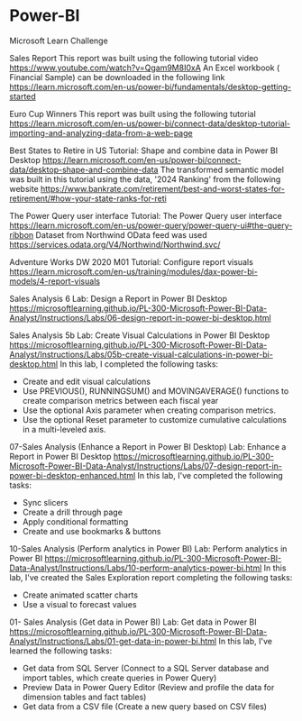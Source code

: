 # Power-BI
Microsoft Learn Challenge

Sales Report
This report was built using the following tutorial video
https://www.youtube.com/watch?v=Qgam9M8I0xA
An Excel workbook ( Financial Sample) can be downloaded in the following link
https://learn.microsoft.com/en-us/power-bi/fundamentals/desktop-getting-started

Euro Cup Winners
This report was built using the following tutorial
https://learn.microsoft.com/en-us/power-bi/connect-data/desktop-tutorial-importing-and-analyzing-data-from-a-web-page

Best States to Retire in US
Tutorial: Shape and combine data in Power BI Desktop
https://learn.microsoft.com/en-us/power-bi/connect-data/desktop-shape-and-combine-data
The transformed semantic model was built in this tutorial using the data, '2024 Ranking' from the following website
https://www.bankrate.com/retirement/best-and-worst-states-for-retirement/#how-your-state-ranks-for-reti


The Power Query user interface
Tutorial: The Power Query user interface
https://learn.microsoft.com/en-us/power-query/power-query-ui#the-query-ribbon
Dataset from Northwind OData feed was used
https://services.odata.org/V4/Northwind/Northwind.svc/

Adventure Works DW 2020 M01
Tutorial: Configure report visuals
https://learn.microsoft.com/en-us/training/modules/dax-power-bi-models/4-report-visuals

Sales Analysis 6
Lab: Design a Report in Power BI Desktop
https://microsoftlearning.github.io/PL-300-Microsoft-Power-BI-Data-Analyst/Instructions/Labs/06-design-report-in-power-bi-desktop.html

Sales Analysis 5b
Lab: Create Visual Calculations in Power BI Desktop
https://microsoftlearning.github.io/PL-300-Microsoft-Power-BI-Data-Analyst/Instructions/Labs/05b-create-visual-calculations-in-power-bi-desktop.html
In this lab, I completed the following tasks:
* Create and edit visual calculations
* Use PREVIOUS(), RUNNINGSUM() and MOVINGAVERAGE() functions to create comparison metrics between each fiscal year
* Use the optional Axis parameter when creating comparison metrics.
* Use the optional Reset parameter to customize cumulative calculations in a multi-leveled axis.

07-Sales Analysis (Enhance a Report in Power BI Desktop)
Lab: Enhance a Report in Power BI Desktop
https://microsoftlearning.github.io/PL-300-Microsoft-Power-BI-Data-Analyst/Instructions/Labs/07-design-report-in-power-bi-desktop-enhanced.html
In this lab,  I've completed the following tasks:
* Sync slicers
* Create a drill through page
* Apply conditional formatting
* Create and use bookmarks & buttons

10-Sales Analysis (Perform analytics in Power BI)
Lab: Perform analytics in Power BI
https://microsoftlearning.github.io/PL-300-Microsoft-Power-BI-Data-Analyst/Instructions/Labs/10-perform-analytics-power-bi.html
In this lab, I've created the Sales Exploration report completing the following tasks:
* Create animated scatter charts
* Use a visual to forecast values

01- Sales Analysis (Get data in Power BI)
Lab: Get data in Power BI
https://microsoftlearning.github.io/PL-300-Microsoft-Power-BI-Data-Analyst/Instructions/Labs/01-get-data-in-power-bi.html
In this lab, I've learned the following tasks:
* Get data from SQL Server (Connect to a SQL Server database and import tables, which create queries in Power Query)
* Preview Data in Power Query Editor (Review and profile the data for dimension tables and fact tables)
* Get data from a CSV file (Create a new query based on CSV files)
